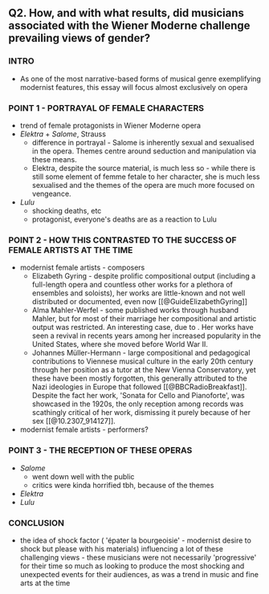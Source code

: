 ## Q2. How, and with what results, did musicians associated with the Wiener Moderne challenge prevailing views of gender?
### INTRO
- As one of the most narrative-based forms of musical genre exemplifying modernist features, this essay will focus almost exclusively on opera

### POINT 1 - PORTRAYAL OF FEMALE CHARACTERS
- trend of female protagonists in Wiener Moderne opera
- *Elektra* + *Salome*, Strauss
	- difference in portrayal - Salome is inherently sexual and sexualised in the opera. Themes centre around seduction and manipulation via these means.
	- Elektra, despite the source material, is much less so - while there is still some element of femme fetale to her character, she is much less sexualised and the themes of the opera are much more focused on vengeance.
- *Lulu*
	- shocking deaths, etc
	- protagonist, everyone's deaths are as a reaction to Lulu

### POINT 2 - HOW THIS CONTRASTED TO THE SUCCESS OF FEMALE ARTISTS AT THE TIME
- modernist female artists - composers
	- Elizabeth Gyring - despite prolific compositional output (including a full-length opera and countless other works for a plethora of ensembles and soloists), her works are little-known and not well distributed or documented, even now [[@GuideElizabethGyring]] 
	- Alma Mahler-Werfel - some published works through husband Mahler, but for most of their marriage her compositional and artistic output was restricted. An interesting case, due to . Her works have seen a revival in recents years among her increased popularity in the United States, where she moved before World War II. 
	- Johannes Müller-Hermann - large compositional and pedagogical contributions to Viennese musical culture in the early 20th century through her position as a tutor at the New Vienna Conservatory, yet these have been mostly forgotten, this generally attributed to the Nazi ideologies in Europe that followed [[@BBCRadioBreakfast]]. Despite the fact her work, 'Sonata for Cello and Pianoforte', was showcased in the 1920s, the only reception among records was scathingly critical of her work, dismissing it purely because of her sex [[@10.2307_914127]].
- modernist female artists - performers?

### POINT 3 - THE RECEPTION OF THESE OPERAS
- *Salome* 
	- went down well with the public
	- critics were kinda horrified tbh, because of the themes 
- *Elektra*
- *Lulu*

### CONCLUSION
- the idea of shock factor ( 'épater la bourgeoisie' - modernist desire to shock but please with his materials) influencing a lot of these challenging views - these musicians were not necessarily 'progressive' for their time so much as looking to produce the most shocking and unexpected events for their audiences, as was a trend in music and fine arts at the time

